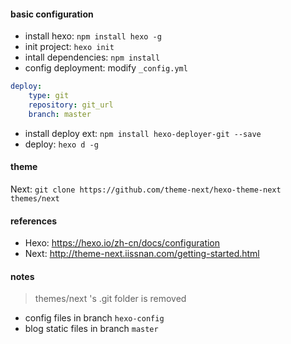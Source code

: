 #### basic configuration

- install hexo: `npm install hexo -g`
- init project: `hexo init`
- intall dependencies: `npm install`
- config deployment: modify `_config.yml`
```yml
deploy:
    type: git
    repository: git_url
    branch: master
```
- install deploy ext: `npm install hexo-deployer-git --save`
- deploy: `hexo d -g`

#### theme

Next: `git clone https://github.com/theme-next/hexo-theme-next themes/next`

#### references

- Hexo: https://hexo.io/zh-cn/docs/configuration
- Next: http://theme-next.iissnan.com/getting-started.html

#### notes

> themes/next 's .git folder is removed

- config files in branch `hexo-config`
- blog static files in branch `master`
 